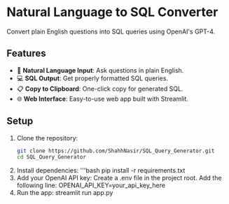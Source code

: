 # Natural Language to SQL Converter

Convert plain English questions into SQL queries using OpenAI's GPT-4.

## Features
- 🚀 **Natural Language Input**: Ask questions in plain English.
- 💻 **SQL Output**: Get properly formatted SQL queries.
- 📋 **Copy to Clipboard**: One-click copy for generated SQL.
- 🌐 **Web Interface**: Easy-to-use web app built with Streamlit.

## Setup

1. Clone the repository:
   ```bash
   git clone https://github.com/ShahhNasir/SQL_Query_Generator.git
   cd SQL_Query_Generator

2. Install dependencies:
    '''bash
    pip install -r requirements.txt
3. Add your OpenAI API key:
    Create a .env file in the project root.
    Add the following line:
    OPENAI_API_KEY=your_api_key_here
4. Run the app:
    streamlit run app.py